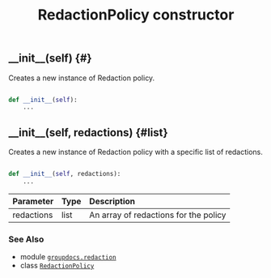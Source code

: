 ﻿---
title: RedactionPolicy constructor
second_title: GroupDocs.Redaction for Python via .NET API References
description: 
type: docs
weight: 10
url: /python-net/groupdocs.redaction/redactionpolicy/__init__/
is_root: false
---

## \_\_init\_\_(self) {#}

Creates a new instance of Redaction policy.



```python

def __init__(self):
    ...
```




## \_\_init\_\_(self, redactions) {#list}

Creates a new instance of Redaction policy with a specific list of redactions.



```python

def __init__(self, redactions):
    ...
```


| Parameter | Type | Description |
| :- | :- | :- |
| redactions | list | An array of redactions for the policy |



### See Also
* module [`groupdocs.redaction`](../../)
* class [`RedactionPolicy`](/redaction/python-net/groupdocs.redaction/redactionpolicy)
